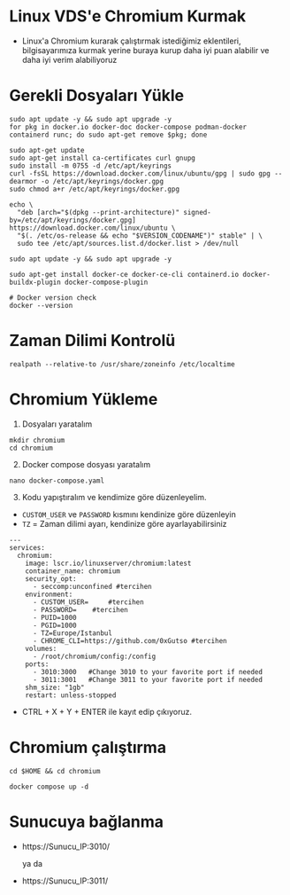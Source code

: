 # Linux VDS'e Chromium Kurmak

- Linux'a Chromium kurarak çalıştırmak istediğimiz eklentileri, bilgisayarımıza kurmak yerine buraya kurup daha iyi puan alabilir ve daha iyi verim alabiliyoruz

# Gerekli Dosyaları Yükle
```
sudo apt update -y && sudo apt upgrade -y
for pkg in docker.io docker-doc docker-compose podman-docker containerd runc; do sudo apt-get remove $pkg; done

sudo apt-get update
sudo apt-get install ca-certificates curl gnupg
sudo install -m 0755 -d /etc/apt/keyrings
curl -fsSL https://download.docker.com/linux/ubuntu/gpg | sudo gpg --dearmor -o /etc/apt/keyrings/docker.gpg
sudo chmod a+r /etc/apt/keyrings/docker.gpg

echo \
  "deb [arch="$(dpkg --print-architecture)" signed-by=/etc/apt/keyrings/docker.gpg] https://download.docker.com/linux/ubuntu \
  "$(. /etc/os-release && echo "$VERSION_CODENAME")" stable" | \
  sudo tee /etc/apt/sources.list.d/docker.list > /dev/null

sudo apt update -y && sudo apt upgrade -y

sudo apt-get install docker-ce docker-ce-cli containerd.io docker-buildx-plugin docker-compose-plugin

# Docker version check
docker --version
```

# Zaman Dilimi Kontrolü
```
realpath --relative-to /usr/share/zoneinfo /etc/localtime
```

# Chromium Yükleme
1. Dosyaları yaratalım
```
mkdir chromium
cd chromium
```
2. Docker compose dosyası yaratalım
```
nano docker-compose.yaml
```
3. Kodu yapıştıralım ve kendimize göre düzenleyelim.
- ``CUSTOM_USER`` ve ``PASSWORD`` kısmını kendinize göre düzenleyin
- ``TZ`` = Zaman dilimi ayarı, kendinize göre ayarlayabilirsiniz
```
---
services:
  chromium:
    image: lscr.io/linuxserver/chromium:latest
    container_name: chromium
    security_opt:
      - seccomp:unconfined #tercihen
    environment:
      - CUSTOM_USER=     #tercihen
      - PASSWORD=    #tercihen
      - PUID=1000
      - PGID=1000
      - TZ=Europe/Istanbul
      - CHROME_CLI=https://github.com/0xGutso #tercihen
    volumes:
      - /root/chromium/config:/config
    ports:
      - 3010:3000   #Change 3010 to your favorite port if needed
      - 3011:3001   #Change 3011 to your favorite port if needed
    shm_size: "1gb"
    restart: unless-stopped
```
- CTRL + X + Y + ENTER ile kayıt edip çıkıyoruz.

# Chromium çalıştırma
```
cd $HOME && cd chromium

docker compose up -d
```

# Sunucuya bağlanma
- https://Sunucu_IP:3010/

    ya da

- https://Sunucu_IP:3011/